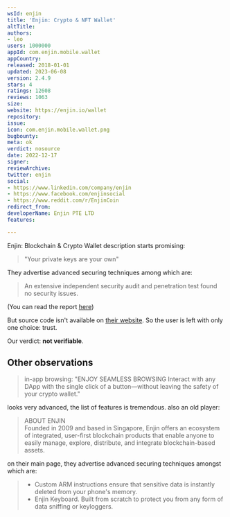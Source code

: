 ```yaml
---
wsId: enjin
title: 'Enjin: Crypto & NFT Wallet'
altTitle: 
authors:
- leo
users: 1000000
appId: com.enjin.mobile.wallet
appCountry: 
released: 2018-01-01
updated: 2023-06-08
version: 2.4.9
stars: 4
ratings: 12608
reviews: 1063
size: 
website: https://enjin.io/wallet
repository: 
issue: 
icon: com.enjin.mobile.wallet.png
bugbounty: 
meta: ok
verdict: nosource
date: 2022-12-17
signer: 
reviewArchive: 
twitter: enjin
social:
- https://www.linkedin.com/company/enjin
- https://www.facebook.com/enjinsocial
- https://www.reddit.com/r/EnjinCoin
redirect_from: 
developerName: Enjin PTE LTD
features: 

---
```


Enjin: Blockchain & Crypto Wallet
description starts promising:

> "Your private keys are your own"

They advertise advanced securing techniques among which are:

> An extensive independent security audit and penetration test found no security
  issues.

(You can read the report
[here](https://cdn.enjin.io/files/pdfs/enjin-wallet-security-audit.pdf))

But source code isn't available on [their website](https://github.com/enjin).
So the user is left with only one choice: trust.

Our verdict: **not verifiable**.


Other observations
------------------

> in-app browsing:
> "ENJOY SEAMLESS BROWSING
> Interact with any DApp with the single click of a button—without leaving the
> safety of your crypto wallet."

looks very advanced, the list of features is tremendous. also an old player:

> ABOUT ENJIN<br>
  Founded in 2009 and based in Singapore, Enjin offers an ecosystem of
  integrated, user-first blockchain products that enable anyone to easily
  manage, explore, distribute, and integrate blockchain-based assets.

on their main page, they advertise advanced securing techniques amongst which are:

> * Custom ARM instructions ensure that sensitive data is instantly deleted from
    your phone's memory.
> * Enjin Keyboard. Built from scratch to protect you from any form of data
    sniffing or keyloggers.
